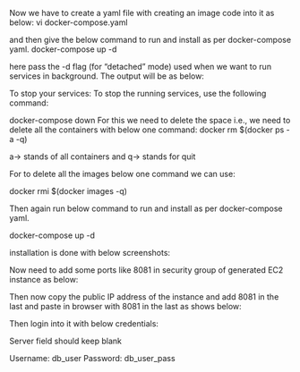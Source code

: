 Now we have to create a yaml file with creating an image code into it as below:
vi docker-compose.yaml

and then give the below command to run and install as per docker-compose yaml.
docker-compose up -d

here pass the -d flag (for “detached” mode) used when we want to run services in background.
The output will be as below:

 

To stop your services: To stop the running services, use the following command:

docker-compose down
For this we need to delete the space i.e., we need to delete all the containers with below one command:
docker rm $(docker ps -a -q)

a-> stands of all containers and q-> stands for quit

For to delete all the images below one command we can use:

docker rmi $(docker images -q)

Then again run below command to run and install as per docker-compose yaml.

docker-compose up -d

installation is done with below screenshots:

 

Now need to add some ports like 8081 in security group of generated EC2 instance as below:

 

Then now copy the public IP address of the instance and add 8081 in the last and paste in browser with 8081 in the last as shows below:
 

Then login into it with below credentials:

Server field should keep blank

Username: db_user
Password: db_user_pass
